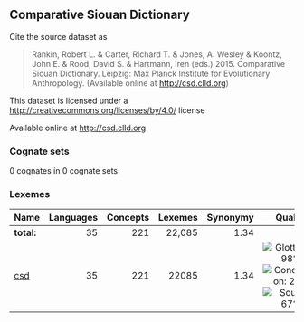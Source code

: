## Comparative Siouan Dictionary

Cite the source dataset as

> Rankin, Robert L. & Carter, Richard T. & Jones, A. Wesley & Koontz, John E. & Rood, David S. & Hartmann, Iren (eds.) 2015. Comparative Siouan Dictionary. Leipzig: Max Planck Institute for Evolutionary Anthropology. (Available online at http://csd.clld.org)

This dataset is licensed under a http://creativecommons.org/licenses/by/4.0/ license

Available online at http://csd.clld.org

### Cognate sets
0 cognates in 0 cognate sets

### Lexemes

Name | Languages | Concepts | Lexemes | Synonymy | Quality
:--- | ---:| ---:| ---:| ---:|:---:
**total:** | 35 | 221 | 22,085 | 1.34 | 
[csd](cldf/csd.csv) | 35 | 221 | 22085 | 1.34 | ![Glottolog: 98%](https://img.shields.io/badge/Glottolog-98%25-green.svg "Glottolog: 98%") ![Concepticon: 20%](https://img.shields.io/badge/Concepticon-20%25-red.svg "Concepticon: 20%") ![Source: 67%](https://img.shields.io/badge/Source-67%25-orange.svg "Source: 67%")